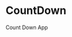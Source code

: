 # CountDown
 Count Down App
     
          
                                                    
                                                           
                                           
                        
              
   
    
   
 
